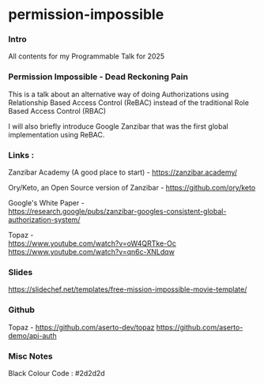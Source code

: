 # permission-impossible

### Intro
All contents for my Programmable Talk for 2025 

### Permission Impossible - Dead Reckoning Pain

This is a talk about an alternative way of doing Authorizations using Relationship Based Access Control (ReBAC)
instead of the traditional Role Based Access Control (RBAC)

I will also briefly introduce Google Zanzibar that was the first global implementation using ReBAC.

### Links : 
Zanzibar Academy (A good place to start) -
https://zanzibar.academy/

Ory/Keto, an Open Source version of Zanzibar -
https://github.com/ory/keto

Google's White Paper -\
https://research.google/pubs/zanzibar-googles-consistent-global-authorization-system/

Topaz -\
https://www.youtube.com/watch?v=oW4QRTke-Oc
https://www.youtube.com/watch?v=qn6c-XNLdqw

### Slides
https://slidechef.net/templates/free-mission-impossible-movie-template/

### Github
Topaz - 
https://github.com/aserto-dev/topaz
https://github.com/aserto-demo/api-auth

### Misc Notes
Black Colour Code : #2d2d2d